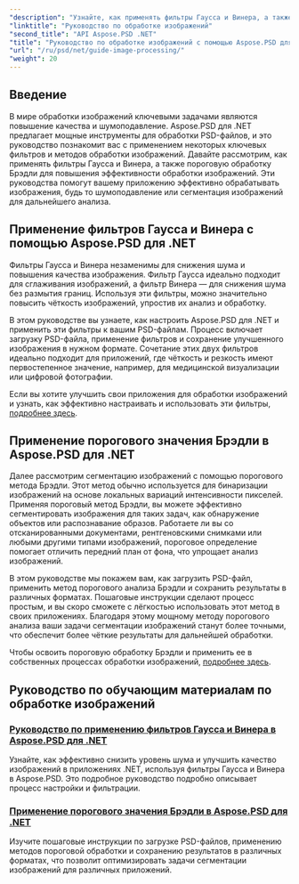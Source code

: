 ```yaml
---
"description": "Узнайте, как применять фильтры Гаусса и Винера, а также пороговое значение Брэдли в Aspose.PSD для .NET для лучшей обработки и сегментации изображений."
"linktitle": "Руководство по обработке изображений"
"second_title": "API Aspose.PSD .NET"
"title": "Руководство по обработке изображений с помощью Aspose.PSD для .NET"
"url": "/ru/psd/net/guide-image-processing/"
"weight": 20
---
```


## Введение

В мире обработки изображений ключевыми задачами являются повышение качества и шумоподавление. Aspose.PSD для .NET предлагает мощные инструменты для обработки PSD-файлов, и это руководство познакомит вас с применением некоторых ключевых фильтров и методов обработки изображений. Давайте рассмотрим, как применять фильтры Гаусса и Винера, а также пороговую обработку Брэдли для повышения эффективности обработки изображений. Эти руководства помогут вашему приложению эффективно обрабатывать изображения, будь то шумоподавление или сегментация изображений для дальнейшего анализа.

## Применение фильтров Гаусса и Винера с помощью Aspose.PSD для .NET

Фильтры Гаусса и Винера незаменимы для снижения шума и повышения качества изображения. Фильтр Гаусса идеально подходит для сглаживания изображений, а фильтр Винера — для снижения шума без размытия границ. Используя эти фильтры, можно значительно повысить чёткость изображений, упростив их анализ и обработку.

В этом руководстве вы узнаете, как настроить Aspose.PSD для .NET и применить эти фильтры к вашим PSD-файлам. Процесс включает загрузку PSD-файла, применение фильтров и сохранение улучшенного изображения в нужном формате. Сочетание этих двух фильтров идеально подходит для приложений, где чёткость и резкость имеют первостепенное значение, например, для медицинской визуализации или цифровой фотографии.

Если вы хотите улучшить свои приложения для обработки изображений и узнать, как эффективно настраивать и использовать эти фильтры, [подробнее здесь](./guide-to-apply-gaussian-wiener-filters/).

## Применение порогового значения Брэдли в Aspose.PSD для .NET

Далее рассмотрим сегментацию изображений с помощью порогового метода Брэдли. Этот метод обычно используется для бинаризации изображений на основе локальных вариаций интенсивности пикселей. Применяя пороговый метод Брэдли, вы можете эффективно сегментировать изображения для таких задач, как обнаружение объектов или распознавание образов. Работаете ли вы со отсканированными документами, рентгеновскими снимками или любыми другими типами изображений, пороговое определение помогает отличить передний план от фона, что упрощает анализ изображений.

В этом руководстве мы покажем вам, как загрузить PSD-файл, применить метод порогового анализа Брэдли и сохранить результаты в различных форматах. Пошаговые инструкции сделают процесс простым, и вы скоро сможете с лёгкостью использовать этот метод в своих приложениях. Благодаря этому мощному методу порогового анализа ваши задачи сегментации изображений станут более точными, что обеспечит более чёткие результаты для дальнейшей обработки.

Чтобы освоить пороговую обработку Брэдли и применить ее в собственных процессах обработки изображений, [подробнее здесь](./apply-bradley-thresholding/).

## Руководство по обучающим материалам по обработке изображений
### [Руководство по применению фильтров Гаусса и Винера в Aspose.PSD для .NET](./guide-to-apply-gaussian-wiener-filters/)
Узнайте, как эффективно снизить уровень шума и улучшить качество изображений в приложениях .NET, используя фильтры Гаусса и Винера в Aspose.PSD. Это подробное руководство подробно описывает процесс настройки и фильтрации.
### [Применение порогового значения Брэдли в Aspose.PSD для .NET](./apply-bradley-thresholding/)
Изучите пошаговые инструкции по загрузке PSD-файлов, применению методов пороговой обработки и сохранению результатов в различных форматах, что позволит оптимизировать задачи сегментации изображений для различных приложений.